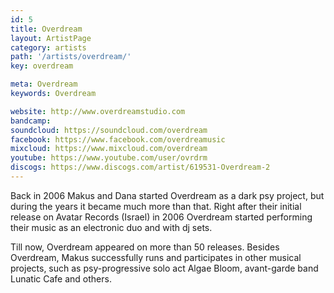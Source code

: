 ```yaml
---
id: 5
title: Overdream
layout: ArtistPage
category: artists
path: '/artists/overdream/'
key: overdream

meta: Overdream
keywords: Overdream

website: http://www.overdreamstudio.com
bandcamp: 
soundcloud: https://soundcloud.com/overdream
facebook: https://www.facebook.com/overdreamusic
mixcloud: https://www.mixcloud.com/overdream
youtube: https://www.youtube.com/user/ovrdrm
discogs: https://www.discogs.com/artist/619531-Overdream-2
---
```


Back in 2006 Makus and Dana started Overdream as a dark psy project, but during the years it became much more than that. Right after their initial release on Avatar Records (Israel) in 2006 Overdream started performing their music as an electronic duo and with dj sets. 

Till now, Overdream appeared on more than 50 releases. Besides Overdream, Makus successfully runs and participates in other musical projects, such as psy-progressive solo act Algae Bloom, avant-garde band Lunatic Cafe and others.
